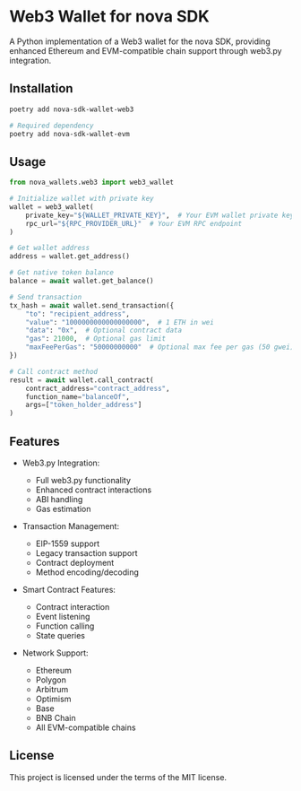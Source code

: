 # Web3 Wallet for nova SDK

A Python implementation of a Web3 wallet for the nova SDK, providing enhanced Ethereum and EVM-compatible chain support through web3.py integration.

## Installation

```bash
poetry add nova-sdk-wallet-web3

# Required dependency
poetry add nova-sdk-wallet-evm
```

## Usage

```python
from nova_wallets.web3 import web3_wallet

# Initialize wallet with private key
wallet = web3_wallet(
    private_key="${WALLET_PRIVATE_KEY}",  # Your EVM wallet private key
    rpc_url="${RPC_PROVIDER_URL}"  # Your EVM RPC endpoint
)

# Get wallet address
address = wallet.get_address()

# Get native token balance
balance = await wallet.get_balance()

# Send transaction
tx_hash = await wallet.send_transaction({
    "to": "recipient_address",
    "value": "1000000000000000000",  # 1 ETH in wei
    "data": "0x",  # Optional contract data
    "gas": 21000,  # Optional gas limit
    "maxFeePerGas": "50000000000"  # Optional max fee per gas (50 gwei)
})

# Call contract method
result = await wallet.call_contract(
    contract_address="contract_address",
    function_name="balanceOf",
    args=["token_holder_address"]
)
```

## Features

- Web3.py Integration:
  - Full web3.py functionality
  - Enhanced contract interactions
  - ABI handling
  - Gas estimation

- Transaction Management:
  - EIP-1559 support
  - Legacy transaction support
  - Contract deployment
  - Method encoding/decoding

- Smart Contract Features:
  - Contract interaction
  - Event listening
  - Function calling
  - State queries

- Network Support:
  - Ethereum
  - Polygon
  - Arbitrum
  - Optimism
  - Base
  - BNB Chain
  - All EVM-compatible chains

## License

This project is licensed under the terms of the MIT license.
